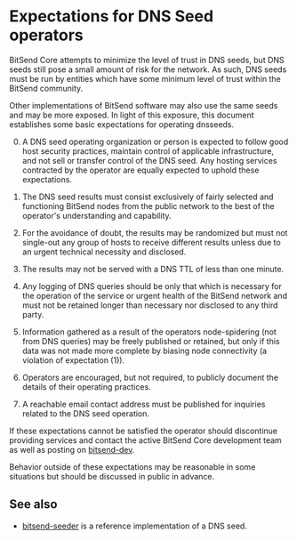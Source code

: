 Expectations for DNS Seed operators
====================================

BitSend Core attempts to minimize the level of trust in DNS seeds,
but DNS seeds still pose a small amount of risk for the network.
As such, DNS seeds must be run by entities which have some minimum
level of trust within the BitSend community.

Other implementations of BitSend software may also use the same
seeds and may be more exposed. In light of this exposure, this
document establishes some basic expectations for operating dnsseeds.

0. A DNS seed operating organization or person is expected to follow good
host security practices, maintain control of applicable infrastructure,
and not sell or transfer control of the DNS seed. Any hosting services
contracted by the operator are equally expected to uphold these expectations.

1. The DNS seed results must consist exclusively of fairly selected and
functioning BitSend nodes from the public network to the best of the
operator's understanding and capability.

2. For the avoidance of doubt, the results may be randomized but must not
single-out any group of hosts to receive different results unless due to an
urgent technical necessity and disclosed.

3. The results may not be served with a DNS TTL of less than one minute.

4. Any logging of DNS queries should be only that which is necessary
for the operation of the service or urgent health of the BitSend
network and must not be retained longer than necessary nor disclosed
to any third party.

5. Information gathered as a result of the operators node-spidering
(not from DNS queries) may be freely published or retained, but only
if this data was not made more complete by biasing node connectivity
(a violation of expectation (1)).

6. Operators are encouraged, but not required, to publicly document the
details of their operating practices.

7. A reachable email contact address must be published for inquiries
related to the DNS seed operation.

If these expectations cannot be satisfied the operator should
discontinue providing services and contact the active BitSend
Core development team as well as posting on
[bitsend-dev](https://lists.linuxfoundation.org/mailman/listinfo/bitsend-dev).

Behavior outside of these expectations may be reasonable in some
situations but should be discussed in public in advance.

See also
----------
- [bitsend-seeder](https://github.com/sipa/bitsend-seeder) is a reference implementation of a DNS seed.
